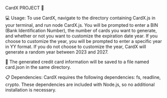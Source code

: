 CardX PROJECT 🎉

💻 Usage: To use CardX, navigate to the directory containing CardX.js in your terminal, and run node CardX.js. You will be prompted to enter a BIN (Bank Identification Number), the number of cards you want to generate, and whether or not you want to customize the expiration date year. If you choose to customize the year, you will be prompted to enter a specific year in YY format. If you do not choose to customize the year, CardX will generate a random year between 2023 and 2027.

💾 The generated credit card information will be saved to a file named card.json in the same directory.

📋 Dependencies: CardX requires the following dependencies: fs, readline, crypto. These dependencies are included with Node.js, so no additional installation is necessary.
